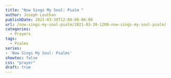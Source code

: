 ```yaml
---
title: "Now Sings My Soul: Psalm "
author: Joseph Louthan
publishDate: 2021-03-30T12:00:00-06:00
url: /now-sings-my-soul-psalm/2021-03-30-1200-now-sings-my-soul-psalm/
categories:
  - Prayers
tags:
  - Psalms
series:
- 'Now Sings My Soul: Psalms'
showtoc: false
css: "prayer"
draft: true
---
```

<div style="font-variant: small-caps;">

</div>

```text

```